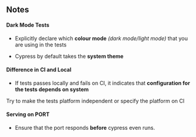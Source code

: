 ## Notes

#### Dark Mode Tests

- Explicitly declare which **colour mode** *(dark mode/light mode)* that you are using in the tests

- Cypress by default takes the **system theme**


#### Difference in CI and Local

- If tests passes locally and fails on CI, it indicates that **configuration for the tests depends on system**

Try to make the tests platform independent or specify the platform on CI

#### Serving on PORT

- Ensure that the port responds **before** cypress even runs.
